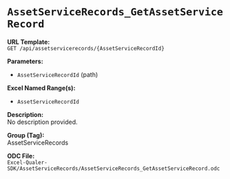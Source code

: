 # `AssetServiceRecords_GetAssetServiceRecord`

**URL Template:**  
`GET /api/assetservicerecords/{AssetServiceRecordId}`

**Parameters:**  
- `AssetServiceRecordId` (path)

**Excel Named Range(s):**  
- `AssetServiceRecordId`

**Description:**  
No description provided.

**Group (Tag):**  
AssetServiceRecords

**ODC File:**  
`Excel-Qualer-SDK/AssetServiceRecords/AssetServiceRecords_GetAssetServiceRecord.odc`
